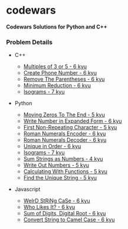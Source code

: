 # codewars

**Codewars Solutions for Python and C++**

### Problem Details

- C++
  - [Multiples of 3 or 5 - 6 kyu](https://www.codewars.com/kata/514b92a657cdc65150000006/cpp)
  - [Create Phone Number - 6 kyu](https://www.codewars.com/kata/525f50e3b73515a6db000b83/cpp)
  - [Remove The Parentheses - 6 kyu](https://www.codewars.com/kata/5f7c38eb54307c002a2b8cc8/cpp)
  - [Minimum Reduction - 6 kyu](https://www.codewars.com/kata/5ba47374b18e382069000052/cpp)
  - [Isograms - 7 kyu](https://www.codewars.com/kata/54ba84be607a92aa900000f1/cpp)

- Python
  - [Moving Zeros To The End - 5 kyu](https://www.codewars.com/kata/52597aa56021e91c93000cb0/python)
  - [Write Number in Expanded Form - 6 kyu](https://www.codewars.com/kata/5842df8ccbd22792a4000245/python)
  - [First Non-Repeating Character - 5 kyu](https://www.codewars.com/kata/52bc74d4ac05d0945d00054e/python)
  - [Roman Numerals Encoder - 6 kyu](https://www.codewars.com/kata/51b62bf6a9c58071c600001b/python)
  - [Roman Numerals Decoder - 6 kyu](https://www.codewars.com/kata/51b6249c4612257ac0000005/python)
  - [Unique in Order - 6 kyu](https://www.codewars.com/kata/54e6533c92449cc251001667/python)
  - [Isograms - 7 kyu](https://www.codewars.com/kata/54ba84be607a92aa900000f1/python)
  - [Sum Strings as Numbers - 4 kyu](https://www.codewars.com/kata/5324945e2ece5e1f32000370/python)
  - [Write Out Numbers - 5 kyu](https://www.codewars.com/kata/52724507b149fa120600031d/python)
  - [Calculating With Functions - 5 kyu](https://www.codewars.com/kata/525f3eda17c7cd9f9e000b39/python)
  - [Find the Unique String - 5 kyu](https://www.codewars.com/kata/585d8c8a28bc7403ea0000c3/python)

- Javascript
  - [WeIrD StRiNg CaSe - 6 kyu](https://www.codewars.com/kata/52b757663a95b11b3d00062d/javascript)
  - [Who Likes It? - 6 kyu](https://www.codewars.com/kata/5266876b8f4bf2da9b000362/javascript)
  - [Sum of Digits, Digital Root - 6 kyu](https://www.codewars.com/kata/541c8630095125aba6000c00/javascript)
  - [Convert String to Camel Case - 6 kyu](https://www.codewars.com/kata/517abf86da9663f1d2000003/javascript)
